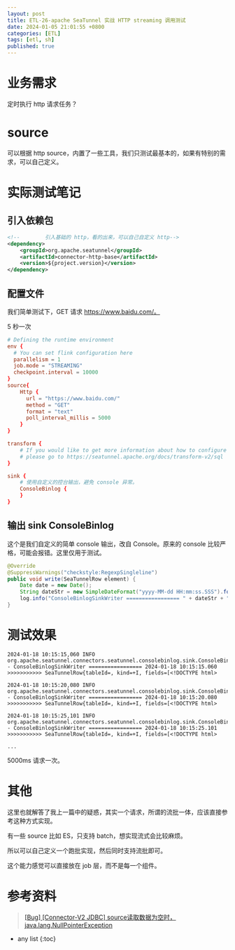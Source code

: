```yaml
---
layout: post
title: ETL-26-apache SeaTunnel 实战 HTTP streaming 调用测试
date: 2024-01-05 21:01:55 +0800
categories: [ETL]
tags: [etl, sh]
published: true
---
```


# 业务需求

定时执行 http 请求任务？

# source

可以根据 http source，内置了一些工具，我们只测试最基本的，如果有特别的需求，可以自己定义。

# 实际测试笔记

## 引入依赖包

```xml
<!--        引入基础的 http，看的出来，可以自己自定义 http-->
<dependency>
    <groupId>org.apache.seatunnel</groupId>
    <artifactId>connector-http-base</artifactId>
    <version>${project.version}</version>
</dependency>
```

## 配置文件

我们简单测试下，GET 请求 https://www.baidu.com/。

5 秒一次 

```conf
# Defining the runtime environment
env {
  # You can set flink configuration here
  parallelism = 1
  job.mode = "STREAMING"
  checkpoint.interval = 10000
}
source{
    Http {
      url = "https://www.baidu.com/"
      method = "GET"
      format = "text"
      poll_interval_millis = 5000
    }
}

transform {
    # If you would like to get more information about how to configure seatunnel and see full list of transform plugins,
    # please go to https://seatunnel.apache.org/docs/transform-v2/sql
}

sink {
    # 使用自定义的控台输出，避免 console 异常。
    ConsoleBinlog {
    }
}
```

## 输出 sink ConsoleBinlog

这个是我们自定义的简单 console 输出，改自 Console。原来的 console 比较严格，可能会报错。这里仅用于测试。

```java
@Override
@SuppressWarnings("checkstyle:RegexpSingleline")
public void write(SeaTunnelRow element) {
    Date date = new Date();
    String dateStr = new SimpleDateFormat("yyyy-MM-dd HH:mm:ss.SSS").format(date);
    log.info("ConsoleBinlogSinkWriter ================= " + dateStr + " >>>>>>>>>>> " + element.toString());
}
```

# 测试效果

```
2024-01-18 10:15:15,060 INFO  org.apache.seatunnel.connectors.seatunnel.consolebinlog.sink.ConsoleBinlogSinkWriter - ConsoleBinlogSinkWriter ================= 2024-01-18 10:15:15.060 >>>>>>>>>>> SeaTunnelRow{tableId=, kind=+I, fields=[<!DOCTYPE html>

2024-01-18 10:15:20,080 INFO  org.apache.seatunnel.connectors.seatunnel.consolebinlog.sink.ConsoleBinlogSinkWriter - ConsoleBinlogSinkWriter ================= 2024-01-18 10:15:20.080 >>>>>>>>>>> SeaTunnelRow{tableId=, kind=+I, fields=[<!DOCTYPE html>

2024-01-18 10:15:25,101 INFO  org.apache.seatunnel.connectors.seatunnel.consolebinlog.sink.ConsoleBinlogSinkWriter - ConsoleBinlogSinkWriter ================= 2024-01-18 10:15:25.101 >>>>>>>>>>> SeaTunnelRow{tableId=, kind=+I, fields=[<!DOCTYPE html>

...
```

5000ms 请求一次。

# 其他

这里也就解答了我上一篇中的疑惑，其实一个请求，所谓的流批一体，应该直接参考这种方式实现。

有一些 source 比如 ES，只支持 batch，想实现流式会比较麻烦。

所以可以自己定义一个跑批实现，然后同时支持流批即可。

这个能力感觉可以直接放在 job 层，而不是每一个组件。

# 参考资料

> [[Bug] [Connector-V2 JDBC] source读取数据为空时，java.lang.NullPointerException](https://github.com/apache/seatunnel/issues/6013)

* any list
{:toc}